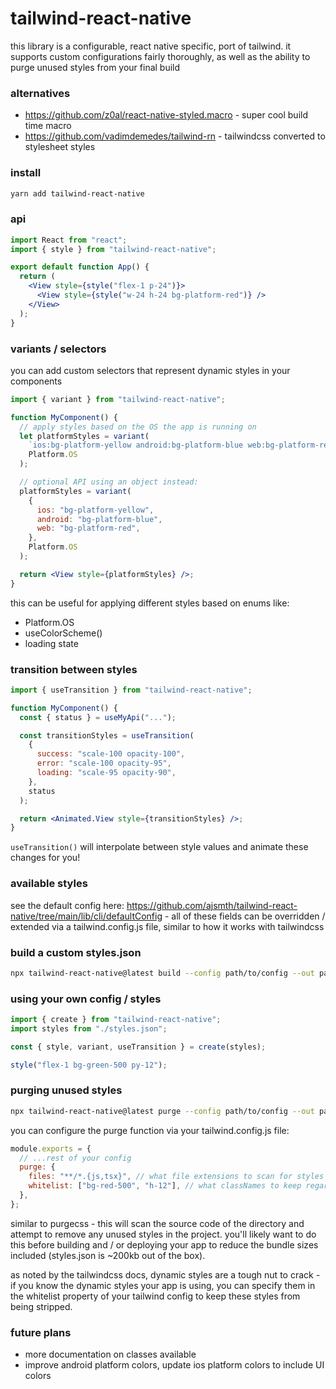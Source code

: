 # tailwind-react-native

this library is a configurable, react native specific, port of tailwind. it supports custom configurations fairly thoroughly, as well as the ability to purge unused styles from your final build

### alternatives

- https://github.com/z0al/react-native-styled.macro - super cool build time macro
- https://github.com/vadimdemedes/tailwind-rn - tailwindcss converted to stylesheet styles

### install

```bash
yarn add tailwind-react-native
```

### api

```jsx
import React from "react";
import { style } from "tailwind-react-native";

export default function App() {
  return (
    <View style={style("flex-1 p-24")}>
      <View style={style("w-24 h-24 bg-platform-red")} />
    </View>
  );
}
```

### variants / selectors

you can add custom selectors that represent dynamic styles in your components

```jsx
import { variant } from "tailwind-react-native";

function MyComponent() {
  // apply styles based on the OS the app is running on
  let platformStyles = variant(
    `ios:bg-platform-yellow android:bg-platform-blue web:bg-platform-red`,
    Platform.OS
  );

  // optional API using an object instead:
  platformStyles = variant(
    {
      ios: "bg-platform-yellow",
      android: "bg-platform-blue",
      web: "bg-platform-red",
    },
    Platform.OS
  );

  return <View style={platformStyles} />;
}
```

this can be useful for applying different styles based on enums like:

- Platform.OS
- useColorScheme()
- loading state

### transition between styles

```jsx
import { useTransition } from "tailwind-react-native";

function MyComponent() {
  const { status } = useMyApi("...");

  const transitionStyles = useTransition(
    {
      success: "scale-100 opacity-100",
      error: "scale-100 opacity-95",
      loading: "scale-95 opacity-90",
    },
    status
  );

  return <Animated.View style={transitionStyles} />;
}
```

`useTransition()` will interpolate between style values and animate these changes for you!

### available styles

see the default config here: https://github.com/ajsmth/tailwind-react-native/tree/main/lib/cli/defaultConfig - all of these fields can be overridden / extended via a tailwind.config.js file, similar to how it works with tailwindcss

### build a custom styles.json

```bash
npx tailwind-react-native@latest build --config path/to/config --out path/for/styles
```

### using your own config / styles

```jsx
import { create } from "tailwind-react-native";
import styles from "./styles.json";

const { style, variant, useTransition } = create(styles);

style("flex-1 bg-green-500 py-12");
```

### purging unused styles

```bash
npx tailwind-react-native@latest purge --config path/to/config --out path/for/styles
```

you can configure the purge function via your tailwind.config.js file:

```js
module.exports = {
  // ...rest of your config
  purge: {
    files: "**/*.{js,tsx}", // what file extensions to scan for styles
    whitelist: ["bg-red-500", "h-12"], // what classNames to keep regardless of what is scanned
  },
};
```

similar to purgecss - this will scan the source code of the directory and attempt to remove any unused styles in the project. you'll likely want to do this before building and / or deploying your app to reduce the bundle sizes included (styles.json is ~200kb out of the box).

as noted by the tailwindcss docs, dynamic styles are a tough nut to crack - if you know the dynamic styles your app is using, you can specify them in the whitelist property of your tailwind config to keep these styles from being stripped.

### future plans

- more documentation on classes available
- improve android platform colors, update ios platform colors to include UI colors
